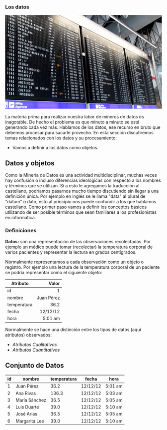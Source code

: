 ### Los datos
![Datos](../img/airdata.jpg)

La materia prima para realizar nuestra labor de mineros de datos es inagotable. De hecho el problema es que minuto a minuto se está generando cada vez más. Hablamos de los datos, ese recurso en bruto que debemos procesar para sacarle provecho. En esta sección discutiremos temas relacionados con los datos y su procesamiento:
* Vamos a definir a los datos como objetos.


## Datos y objetos

Como la Minería de Datos es una actividad multidisciplinar, muchas veces hay confusión o incluso diferencias ideológicas con respecto a los nombres y términos que se utilizan. Si a esto le agregamos la traducción al castellano, podríamos pasarnos mucho tiempo discutiendo sin llegar a una definición única. Por ejemplo en inglés se le llama "data" al plural de "datum" o dato, esto al principio nos puede confundir a los que hablamos castellano. Como primer paso vamos a definir los conceptos básicos utilizando de ser posible términos que sean familiares a los profesionistas en informática.


### Definiciones

**Datos:** son una representación de las observaciones recolectadas. Por ejemplo un médico puede tomar (recolectar) la temperatura corporal de varios pacientes y representar la lectura en grados centígrados.

Normalmente representamos a cada observación como un objeto o registro. Por ejemplo una lectura de la temperatura corporal de un paciente se podría representar como el siguiente objeto:

| Atributo      | Valor     |
| ------------- | ---------:|
| id            |     1     |
| nombre        |  Juan Pérez|
| temperatura   |  36.2     |
| fecha         |  12/12/12 |
| hora          |  5:01 am  |

Normalmente se hace una distinción entre los tipos de datos (aquí atributos) observados:

* *Atributos Cualitativos*
* *Atributos Cuantitativos*

## Conjunto de Datos

| id |  nombre       | temperatura |  fecha    |    hora |
|----|---------------| ------------|-----------|---------|
| 1  | Juan Pérez    |    36.2     | 12/12/12  | 5:01 am |
| 2  | Ana Rivas     |   136.3     | 12/12/12  | 5:03 am |
| 3  | María Sánchez |    36.5     | 12/12/12  | 5:05 am |
| 4  | Luis Duarte   |    39.0     | 12/12/12  | 5:10 am |
| 5  | José Arias    |    36.5     | 12/12/12  | 5:05 am |
| 6  | Margarita Lee |    39.0     | 12/12/12  | 5:10 am |
